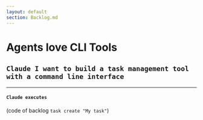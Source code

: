 ```yaml
---
layout: default
section: Backlog.md
---
```


# Agents love CLI Tools

## `Claude I want to build a task management tool with a command line interface`

<hr>

#### `Claude executes`
(code of backlog `task create "My task"`)
